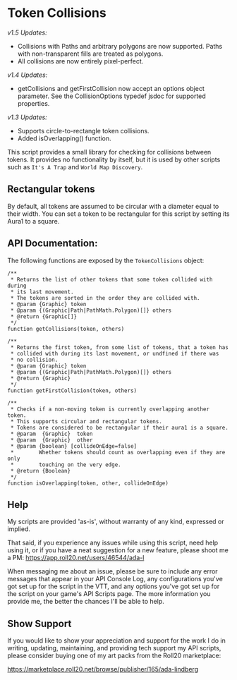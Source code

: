 # Token Collisions

_v1.5 Updates:_
* Collisions with Paths and arbitrary polygons are now supported. Paths with non-transparent fills are treated as polygons.
* All collisions are now entirely pixel-perfect.

_v1.4 Updates:_
* getCollisions and getFirstCollision now accept an options object parameter. See the CollisionOptions typedef jsdoc for supported properties.

_v1.3 Updates:_
* Supports circle-to-rectangle token collisions.
* Added isOverlapping() function.

This script provides a small library for checking for collisions between
tokens. It provides no functionality by itself, but it is used by other
scripts such as ```It's A Trap``` and ```World Map Discovery```.

## Rectangular tokens

By default, all tokens are assumed to be circular with a diameter equal to their
width. You can set a token to be rectangular for this script by setting its
Aura1 to a square.

## API Documentation:

The following functions are exposed by the ```TokenCollisions``` object:

```
/**
 * Returns the list of other tokens that some token collided with during
 * its last movement.
 * The tokens are sorted in the order they are collided with.
 * @param {Graphic} token
 * @param {(Graphic|Path|PathMath.Polygon)[]} others
 * @return {Graphic[]}
 */
function getCollisions(token, others)
```

```
/**
 * Returns the first token, from some list of tokens, that a token has
 * collided with during its last movement, or undfined if there was
 * no collision.
 * @param {Graphic} token
 * @param {(Graphic|Path|PathMath.Polygon)[]} others
 * @return {Graphic}
 */
function getFirstCollision(token, others)
```

```
/**
 * Checks if a non-moving token is currently overlapping another token.
 * This supports circular and rectangular tokens.
 * Tokens are considered to be rectangular if their aura1 is a square.
 * @param  {Graphic}  token
 * @param  {Graphic}  other
 * @param {boolean} [collideOnEdge=false]
 *        Whether tokens should count as overlapping even if they are only
 *        touching on the very edge.
 * @return {Boolean}
 */
function isOverlapping(token, other, collideOnEdge)
```

## Help

My scripts are provided 'as-is', without warranty of any kind, expressed or implied.

That said, if you experience any issues while using this script,
need help using it, or if you have a neat suggestion for a new feature,
please shoot me a PM:
https://app.roll20.net/users/46544/ada-l

When messaging me about an issue, please be sure to include any error messages that
appear in your API Console Log, any configurations you've got set up for the
script in the VTT, and any options you've got set up for the script on your
game's API Scripts page. The more information you provide me, the better the
chances I'll be able to help.

## Show Support

If you would like to show your appreciation and support for the work I do in writing,
updating, maintaining, and providing tech support my API scripts,
please consider buying one of my art packs from the Roll20 marketplace:

https://marketplace.roll20.net/browse/publisher/165/ada-lindberg
